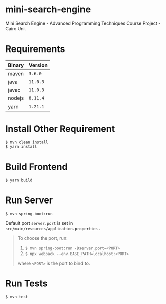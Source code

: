 # mini-search-engine
Mini Search Engine - Advanced Programming Techniques Course Project - Cairo Uni.

# Requirements

| Binary | Version  |
|--------|----------|
| maven  | `3.6.0`  |
| java   | `11.0.3` |
| javac  | `11.0.3` |
| nodejs | `8.11.4` |
| yarn   | `1.21.1` |

# Install Other Requirement

``` 
$ mvn clean install
$ yarn install
```

# Build Frontend

`$ yarn build` 

# Run Server

`$ mvn spring-boot:run` 

Default port `server.port` is set in `src/main/resources/application.properties` .

> To choose the port, run: 
> 1. `$ mvn spring-boot:run -Dserver.port=<PORT>` 
> 1. `$ npx webpack --env.BASE_PATH=localhost:<PORT>` 
>  
> where `<PORT>` is the port to bind to.

# Run Tests

`$ mvn test` 

